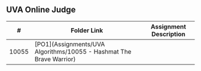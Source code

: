 ##  UVA Online Judge

|   #   | Folder Link | Assignment Description |
| :---: | ----------- | ---------------------- |
| 10055 | [PO1](Assignments/UVA Algorithms/10055 - Hashmat The Brave Warrior)|
